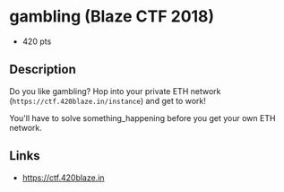 # gambling (Blaze CTF 2018)
* 420 pts

## Description
>>>
Do you like gambling? Hop into your private ETH network (`https://ctf.420blaze.in/instance`) and get to work!

You'll have to solve something_happening before you get your own ETH network.
>>>

## Links
* https://ctf.420blaze.in
